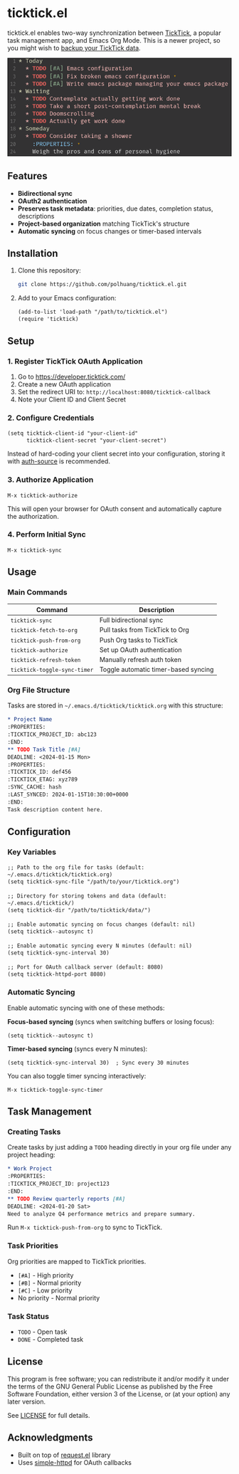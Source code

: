 # ticktick.el

ticktick.el enables two-way synchronization between [TickTick](https://ticktick.com), a popular task management app, and Emacs Org Mode. This is a newer project, so you might wish to [backup your TickTick data](https://help.ticktick.com/articles/7055781405648748544).

![alt text](screenshot.png)

## Features

- **Bidirectional sync**
- **OAuth2 authentication**
- **Preserves task metadata**: priorities, due dates, completion status, descriptions
- **Project-based organization** matching TickTick's structure
- **Automatic syncing** on focus changes or timer-based intervals

## Installation

1. Clone this repository:
   ```bash
   git clone https://github.com/polhuang/ticktick.el.git
   ```

2. Add to your Emacs configuration:
   ```elisp
   (add-to-list 'load-path "/path/to/ticktick.el")
   (require 'ticktick)
   ```

## Setup

### 1. Register TickTick OAuth Application

1. Go to https://developer.ticktick.com/
2. Create a new OAuth application
3. Set the redirect URI to: `http://localhost:8080/ticktick-callback`
4. Note your Client ID and Client Secret

### 2. Configure Credentials

```elisp
(setq ticktick-client-id "your-client-id"
      ticktick-client-secret "your-client-secret")
```

Instead of hard-coding your client secret into your configuration, storing it with [auth-source](https://www.gnu.org/software/emacs/manual/html_mono/auth.html) is recommended.

### 3. Authorize Application

```
M-x ticktick-authorize
```

This will open your browser for OAuth consent and automatically capture the authorization.

### 4. Perform Initial Sync

```
M-x ticktick-sync
```

## Usage

### Main Commands

| Command | Description |
|---------|-------------|
| `ticktick-sync` | Full bidirectional sync |
| `ticktick-fetch-to-org` | Pull tasks from TickTick to Org |
| `ticktick-push-from-org` | Push Org tasks to TickTick |
| `ticktick-authorize` | Set up OAuth authentication |
| `ticktick-refresh-token` | Manually refresh auth token |
| `ticktick-toggle-sync-timer` | Toggle automatic timer-based syncing |

### Org File Structure

Tasks are stored in `~/.emacs.d/ticktick/ticktick.org` with this structure:

```org
* Project Name
:PROPERTIES:
:TICKTICK_PROJECT_ID: abc123
:END:
** TODO Task Title [#A]
DEADLINE: <2024-01-15 Mon>
:PROPERTIES:
:TICKTICK_ID: def456
:TICKTICK_ETAG: xyz789
:SYNC_CACHE: hash
:LAST_SYNCED: 2024-01-15T10:30:00+0000
:END:
Task description content here.
```

## Configuration

### Key Variables

```elisp
;; Path to the org file for tasks (default: ~/.emacs.d/ticktick/ticktick.org)
(setq ticktick-sync-file "/path/to/your/ticktick.org")

;; Directory for storing tokens and data (default: ~/.emacs.d/ticktick/)
(setq ticktick-dir "/path/to/ticktick/data/")

;; Enable automatic syncing on focus changes (default: nil)
(setq ticktick--autosync t)

;; Enable automatic syncing every N minutes (default: nil)
(setq ticktick-sync-interval 30)

;; Port for OAuth callback server (default: 8080)
(setq ticktick-httpd-port 8080)
```

### Automatic Syncing

Enable automatic syncing with one of these methods:

**Focus-based syncing** (syncs when switching buffers or losing focus):
```elisp
(setq ticktick--autosync t)
```

**Timer-based syncing** (syncs every N minutes):
```elisp
(setq ticktick-sync-interval 30)  ; Sync every 30 minutes
```

You can also toggle timer syncing interactively:
```
M-x ticktick-toggle-sync-timer
```

## Task Management

### Creating Tasks

Create tasks by just adding a `TODO` heading directly in your org file under any project heading:

```org
* Work Project
:PROPERTIES:
:TICKTICK_PROJECT_ID: project123
:END:
** TODO Review quarterly reports [#A]
DEADLINE: <2024-01-20 Sat>
Need to analyze Q4 performance metrics and prepare summary.
```

Run `M-x ticktick-push-from-org` to sync to TickTick.

### Task Priorities

Org priorities are mapped to TickTick priorities.

- `[#A]` - High priority
- `[#B]` - Normal priority  
- `[#C]` - Low priority
- No priority - Normal priority

### Task Status

- `TODO` - Open task
- `DONE` - Completed task

## License

This program is free software; you can redistribute it and/or modify it under the terms of the GNU General Public License as published by the Free Software Foundation, either version 3 of the License, or (at your option) any later version.

See [LICENSE](LICENSE) for full details.

## Acknowledgments

- Built on top of [request.el](https://github.com/tkf/emacs-request) library
- Uses [simple-httpd](https://github.com/skeeto/emacs-simple-httpd) for OAuth callbacks

